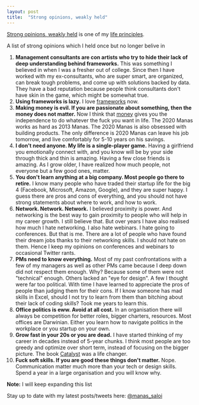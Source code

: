 ```yaml
---
layout: post
title:  "Strong opinions, weakly held"
---
```


[Strong opinions, weakly held](https://bobsutton.typepad.com/my_weblog/2006/07/strong_opinions.html) is one of my [life principles](https://manassaloi.com/2020/01/26/personal-life-frameworks.html).

A list of strong opinions which I held once but no longer belive in

1. **Management consultants are con artists who try to hide their lack of deep understanding behind frameworks.** This was something I believed in when I was a fresher out of college. Since then I have worked with my ex-consultants, who are super smart, are organized, can break tough problems, and come up with solutions backed by data. They have a bad reputation because people think consultants don't have skin in the game, which might be somewhat true.
2. **Using frameworks is lazy.** I love [frameworks](https://manassaloi.com/2020/03/05/pm-frameworks.html) now.
3. **Making money is evil. If you are passionate about something, then the money does not matter.** Now I think that [money](https://thedeepdish.org/fuck-you-money/) gives you the independence to do whatever the fuck you want in life. The 2020 Manas works as hard as 2013 Manas. The 2020 Manas is also obsessed with building products. The only difference is 2020 Manas can leave his job tomorrow, and live comfortably for 5-10 years on his savings.
4. **I don't need anyone. My life is a single-player game.** Having a girlfriend you emotionally connect with, and you know will be by your side through thick and thin is amazing. Having a few close friends is amazing. As I grow older, I have realized how much people, not everyone but a few good ones, matter.
5. **You don't learn anything at a big company. Most people go there to retire.** I know many people who have traded their startup life for the big 4 (Facebook, Microsoft, Amazon, Google), and they are super happy. I guess there are pros and cons of everything, and you should not have strong statements about where to work, and how to work.
6. **Network. Network. Network.** I believed proximity is power. And networking is the best way to gain proximity to people who will help in my career growth. I still believe that. But over years I have also realised how much I hate networking. I also hate webinars. I hate going to conferences. But that is me. There are a lot of people who have found their dream jobs thanks to their networking skills. I should not hate on them. Hence I keep my opinions on conferences and webinars to occasional Twitter rants.
7. **PMs need to know everything.** Most of my past confrontations with a few of my managers as well as other PMs came because I deep down did not respect them enough. Why? Because some of them were not "technical" enough. Others lacked an "eye for design". A few I thought were far too political. With time I have learned to appreciate the pros of people than judging them for their cons. If I know someone has mad skills in Excel, should I not try to learn from them than bitching about their lack of coding skills? Took me years to learn this.
8. **Office politics is eww. Avoid at all cost.** In an organisation there will always be competition for better roles, bigger charters, resources. Most offices are Darwinian. Either you learn how to navigate politics in the workplace or you startup on your own.
9. **Grow fast in your 20s or you are dead.** I have started thinking of my career in decades instead of 5-year chunks. I think most people are too greedy and optimize over short term, instead of focusing on the bigger picture. The book [Catalyst](https://manassaloi.com/booksummaries/2016/05/11/catalyst-chandramouli.html) was a life changer.
10. **Fuck soft skills. If you are good these things don't matter.** Nope. Communication matter much more than your tech or design skills. Spend a year in a large organisation and you will know why.

**Note:** I will keep expanding this list

Stay up to date with my latest posts/tweets here: [@manas_saloi](http://twitter.com/manas_saloi)
